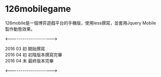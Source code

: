 # 126mobilegame

126mobile是一個博弈遊戲平台的手機版，使用less撰寫，並套用Jquery Mobile製作動態效果。

<--------------------->

2016 03 初  開始撰寫</br>
2016 04 初  初階版本撰寫完畢</br>
2016 04 末  最終版本完畢

<--------------------->
